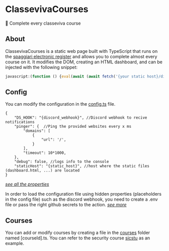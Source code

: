 # ClassevivaCourses
💼 Complete every classeviva course

## About
ClassevivaCourses is a static web page built with TypeScript that runs on the [spaggiari electronic register](https://web.spaggiari.eu/) and allows you to complete almost every course on it. It modifies the DOM, creating an HTML dashboard, and can be injected with the following snippet:

```javascript
javascript:(function () {eval(await (await fetch('{your static host}/dist/loader.js')).text());})();
```

## Config

You can modify the configuration in the [config.ts](/src/config.ts) file.
```jsonp
{
    "DS_HOOK": "{discord_webhook}", //Discord webhook to recive notifications
    "pinger": {  //Ping the provided websites every x ms
        "domains": [
            {
                "url": '/',
            }
        ],
        "timeout": 10*1000,
    },
    "debug": false, //logs info to the console
    "staticHost": "{static_host}", //host where the static files (dashboard.html, ...) are located
}

```
_[see all the properties](/src/types/Config.d.ts)_

In order to load the configuration file using hidden properties (placeholders in the config file) such as the discord webhook, you need to create a .env file or pass the right github secrets to the action.
_[see more](/scripts/fillConfig.js)_

## Courses

You can add or modify courses by creating a file in the [courses](/src/courses) folder named [courseId].ts. You can refer to the security course [sicstu](/src/courses/sicstu.ts) as an example.
